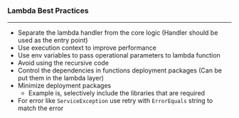 ### Lambda Best Practices

---

- Separate the lambda handler from the core logic (Handler should be used as the entry point)
- Use execution context to improve performance
- Use env variables to pass operational parameters to lambda function
- Avoid using the recursive code
- Control the dependencies in functions deployment packages (Can be put them in the lambda layer)
- Minimize deployment packages
  - Example is, selectively include the libraries that are required
- For error like `ServiceException` use retry with `ErrorEquals` string to match the error
